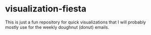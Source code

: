 # visualization-fiesta

This is just a fun repository for quick visualizations that I will probably mostly use for the weekly doughnut (donut) emails.
